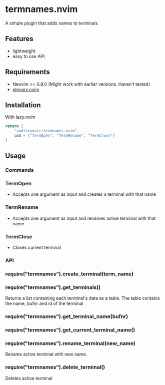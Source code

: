 # termnames.nvim

A simple plugin that adds names to terminals

## Features

- lightweight
- easy to use API

## Requirements

- Neovim >= 0.8.0 (Might work with earlier versions. Haven't tested)
- [plenary.nvim](https://github.com/nvim-lua/plenary.nvim)

## Installation

With lazy.nvim

```lua
return {
    "aaditeynair/termnames.nvim",
    cmd = {"TermOpen", "TermRename", "TermClose"}
}
```

## Usage

### Commands

### TermOpen

- Accepts one argument as input and creates a terminal with that name

### TermRename

- Accepts one argument as input and renames active terminal with that name

### TermClose

- Closes current terminal

### API

### require("termnames").create_terminal(term_name)

### require("termnames").get_terminals()

Returns a list containing each terminal's data as a table. The table contains the name, bufnr and id of the terminal

### require("termnames").get_terminal_name(bufnr)

### require("termnames").get_current_terminal_name()

### require("termnames").rename_terminal(new_name)

Rename active terminal with new name.

### require("termnames").delete_terminal()

Deletes active terminal
